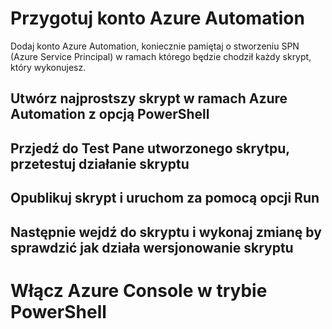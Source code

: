 # Przygotuj konto Azure Automation

Dodaj konto Azure Automation, koniecznie pamiętaj o stworzeniu SPN (Azure Service Principal) w ramach którego będzie chodził każdy skrypt, który wykonujesz.

## Utwórz najprostszy skrypt w ramach Azure Automation z opcją PowerShell 

## Przjedź do Test Pane utworzonego skrytpu, przetestuj działanie skryptu

## Opublikuj skrypt i uruchom za pomocą opcji Run

## Następnie wejdź do skryptu i wykonaj zmianę by sprawdzić jak działa wersjonowanie skryptu

# Włącz Azure Console w trybie PowerShell

